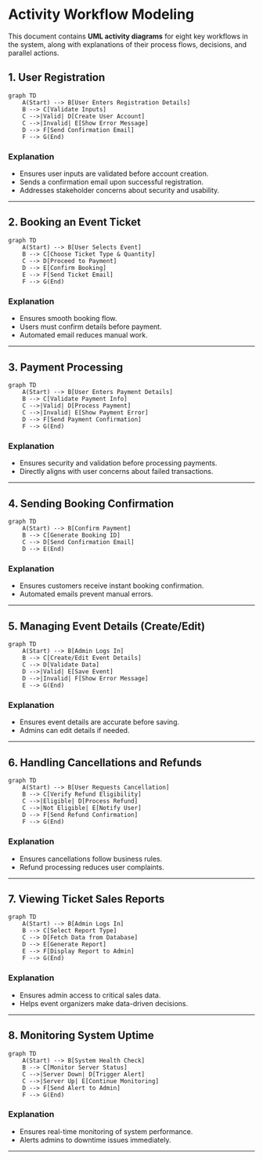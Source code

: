 # Activity Workflow Modeling

This document contains **UML activity diagrams** for eight key workflows in the system, along with explanations of their process flows, decisions, and parallel actions.

## 1. User Registration

```mermaid
graph TD
    A(Start) --> B[User Enters Registration Details]
    B --> C[Validate Inputs]
    C -->|Valid| D[Create User Account]
    C -->|Invalid| E[Show Error Message]
    D --> F[Send Confirmation Email]
    F --> G(End)
```

### Explanation
- Ensures user inputs are validated before account creation.
- Sends a confirmation email upon successful registration.
- Addresses stakeholder concerns about security and usability.

---

## 2. Booking an Event Ticket

```mermaid
graph TD
    A(Start) --> B[User Selects Event]
    B --> C[Choose Ticket Type & Quantity]
    C --> D[Proceed to Payment]
    D --> E[Confirm Booking]
    E --> F[Send Ticket Email]
    F --> G(End)
```

### Explanation
- Ensures smooth booking flow.
- Users must confirm details before payment.
- Automated email reduces manual work.

---

## 3. Payment Processing

```mermaid
graph TD
    A(Start) --> B[User Enters Payment Details]
    B --> C[Validate Payment Info]
    C -->|Valid| D[Process Payment]
    C -->|Invalid| E[Show Payment Error]
    D --> F[Send Payment Confirmation]
    F --> G(End)
```

### Explanation
- Ensures security and validation before processing payments.
- Directly aligns with user concerns about failed transactions.

---

## 4. Sending Booking Confirmation

```mermaid
graph TD
    A(Start) --> B[Confirm Payment]
    B --> C[Generate Booking ID]
    C --> D[Send Confirmation Email]
    D --> E(End)
```

### Explanation
- Ensures customers receive instant booking confirmation.
- Automated emails prevent manual errors.

---

## 5. Managing Event Details (Create/Edit)

```mermaid
graph TD
    A(Start) --> B[Admin Logs In]
    B --> C[Create/Edit Event Details]
    C --> D[Validate Data]
    D -->|Valid| E[Save Event]
    D -->|Invalid| F[Show Error Message]
    E --> G(End)
```

### Explanation
- Ensures event details are accurate before saving.
- Admins can edit details if needed.

---

## 6. Handling Cancellations and Refunds

```mermaid
graph TD
    A(Start) --> B[User Requests Cancellation]
    B --> C[Verify Refund Eligibility]
    C -->|Eligible| D[Process Refund]
    C -->|Not Eligible| E[Notify User]
    D --> F[Send Refund Confirmation]
    F --> G(End)
```

### Explanation
- Ensures cancellations follow business rules.
- Refund processing reduces user complaints.

---

## 7. Viewing Ticket Sales Reports

```mermaid
graph TD
    A(Start) --> B[Admin Logs In]
    B --> C[Select Report Type]
    C --> D[Fetch Data from Database]
    D --> E[Generate Report]
    E --> F[Display Report to Admin]
    F --> G(End)
```

### Explanation
- Ensures admin access to critical sales data.
- Helps event organizers make data-driven decisions.

---

## 8. Monitoring System Uptime

```mermaid
graph TD
    A(Start) --> B[System Health Check]
    B --> C[Monitor Server Status]
    C -->|Server Down| D[Trigger Alert]
    C -->|Server Up| E[Continue Monitoring]
    D --> F[Send Alert to Admin]
    F --> G(End)
```

### Explanation
- Ensures real-time monitoring of system performance.
- Alerts admins to downtime issues immediately.

---
